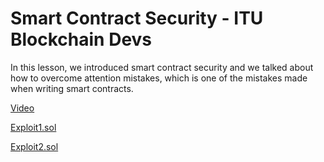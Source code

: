 # Smart Contract Security - ITU Blockchain Devs

In this lesson, we introduced smart contract security and we talked about how to overcome attention mistakes, which is one of the mistakes made when writing smart contracts.

[Video](https://www.youtube.com/watch?v=SqTW-uKnsoE&ab_channel=ITUBlockchain)

[Exploit1.sol](./Exploit1.sol)

[Exploit2.sol](./Exploit2.sol)
